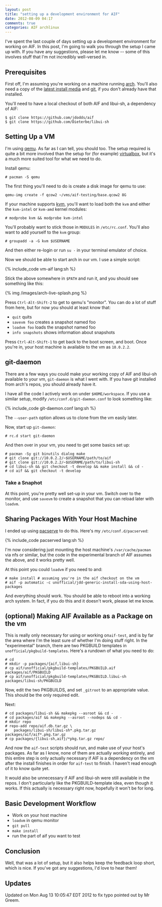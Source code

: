 ```yaml
---
layout: post
title: "setting up a development environment for AIF"
date: 2012-08-09 04:17
comments: true
categories: AIF archlinux
---
```


I've spent the last couple of days setting up a development environment for
working on AIF. In this post, I'm going to walk you through the setup I came up
with. If you have any suggestions, please let me know -- some of this involves
stuff that I'm not incredibly well-versed in.

## Prerequisites ##

First off, I'm assuming you're working on a machine running
[arch](http://archlinux.org). You'll also need a copy of the
[latest install media](http://www.archlinux.org/download/) and
[git](http://git-scm.com/), if you don't already have that installed.

You'll need to have a local checkout of both AIF and libui-sh, a dependency of
AIF:

```
$ git clone https://github.com/jdodds/aif
$ git clone https://github.com/Dieterbe/libui-sh
```

## Setting Up a VM ##

I'm using [qemu](http://wiki.qemu.org/Main_Page). As far as I can tell, you
should too. The setup required is quite a bit more involved than the setup
for (for example) [virtualbox](http://www.virtualbox.org), but it's a much more
suited tool for what we need to do.

Install qemu:

```
# pacman -S qemu
```

The first thing you'll need to do is create a disk image for qemu to use:

```
qemu-img create -f qcow2 ~/vms/aif-testing/base.qcow2 8G
```

If your machine supports [kvm](http://www.linux-kvm.org/page/Main_Page), you'll
want to load both the `kvm` and either the `kvm-intel` or `kvm-amd` kernel
modules:

```
# modprobe kvm && modprobe kvm-intel
```

You'll probably want to stick those in `MODULES` in `/etc/rc.conf`. You'll also
want to add yourself to the `kvm` group:

```
# groupadd -a -G kvm $USERNAME
```

And then either re-login or run `su -` in your terminal emulator of choice.

Now we should be able to start arch in our vm. I use a simple script:

{% include_code vm-aif lang:sh %}

Stick the above somewhere in `$PATH` and run it, and you should see something
like this:

{% img /images/arch-live-splash.png %}

Press `Ctrl-Alt-Shift-2` to get to qemu's "monitor". You can do a lot of stuff
from here, but for now you should at least know that:

+ `quit` quits
+ `savevm foo` creates a snapshot named foo
+ `loadvm foo` loads the snapshot named foo
+ `info snapshots` shows information about snapshots

Press `Ctrl-Alt-Shift-1` to get back to the boot screen, and boot. Once you're
in, your host machine is available to the vm as `10.0.2.2`.

## git-daemon ##

There are a few ways you could make your working copy of AIF and libui-sh
available to your vm, `git-daemon` is what I went with. If you have git
installed from arch's repos, you should already have it.

I have all the code I actively work on under `$HOME/workspace`. If you use a
similar setup, modify `/etc/conf.d/git-daemon.conf` to look something like:

{% include_code git-daemon.conf lang:sh %}

The `--user-path` option allows us to clone from the vm easily later.

Now, start up `git-daemon`:

```
# rc.d start git-daemon
```

And then over in your vm, you need to get some basics set up:

```
# pacman -Sy git binutils dialog make
# git clone git://10.0.2.2/~$USERNAME/path/to/aif
# git clone git://10.0.2.2/~$USERNME/path/to/libui-sh
# cd libui-sh && git checkout -t develop && make install && cd -
# cd aif && git checkout -t develop
```

### Take a Snaphot ###

At this point, you're pretty well set-up in your vm. Switch over to the monitor,
and use `savevm` to create a snapshot that you can reload later with `loadvm`.

## Sharing Packages With Your Host Machine ##

I ended up using [pacserve](http://xyne.archlinux.ca/projects/pacserve) to do
this. Here's my `/etc/conf.d/pacserved`:

{% include_code pacserved lang:sh %}

I'm now considering just mounting the host machine's `/var/cache/pacman` via nfs
or similar, but the code in the experimental branch of AIF assumes the above,
and it works pretty well.

At this point you could `loadvm` if you need to and:

```
# make install # assuming you're in the aif checkout on the vm
# aif -p automatic -c unofficial/jdd-generic-install-sda-using-host-packages
```

And everything should work. You should be able to reboot into a working arch
system. In fact, if you do this and it doesn't work, please let me know.

## (optional) Making AIF Available as a Package on the vm ##

This is really only necessary for using or working on`aif-test`, and is by far
the area where I'm the least sure of whether I'm doing stuff right. In the
"experimental" branch, there are two PKGBUILD templates in
`unofficial/pkgbuild-templates`. Here's a rundown of what you need to do:

```
# cd
# mkdir -p packages/{aif,libui-sh}
# cp aif/unofficial/pkgbuild-templates/PKGBUILD.aif packages/aif/PKGBUILD
# cp aif/unofficial/pkgbuild-templates/PKGBUILD.libui-sh packages/libui-sh/PKGBUILD
```

Now, edit the two PKGBUILDS, and set `_gitroot` to an appropriate value. This
should be the only required edit.

Next:

```
# cd packages/libui-sh && makepkg --asroot && cd -
# cd packages/aif && makepkg --asroot --nodeps && cd -
# mkdir repo
# repo-add repo/aif.db.tar.gz \
#   packages/libui-sh/libui-sh*.pkg.tar.gz packages/aif/aif*.pkg.tar.gz
# cp packages/{libui-sh,aif}/*pkg.tar.gz repo/
```

And now the `aif-test` scripts should run, and make use of your host's
packages. As far as I know, none of them are actually *working* entirely, and
this entire step is only actually necessary if AIF is a dependency on the vm
after the install finishes in order for `aif-test` to finish. I haven't read
enough of it to know quite yet.

It would also be unnecessary if AIF and libui-sh were still available in the
repos. I don't particularly like the PKGBUILD-template idea, even though it
works. If this actually is necessary right now, hopefully it won't be for long.

## Basic Development Workflow ##

+ Work on your host machine
+ `loadvm` in qemu monitor
+ `git pull`
+ `make install`
+ run the part of aif you want to test

## Conclusion ##

Well, that was a lot of setup, but it also helps keep the feedback loop short,
which is nice. If you've got any suggestions, I'd love to hear them!


## Updates ##

Updated on Mon Aug 13 10:05:47 EDT 2012 to fix typo pointed out by Mr Greem.
